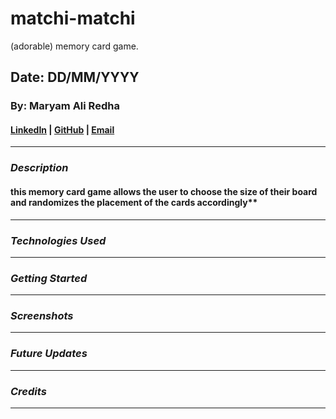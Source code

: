 # matchi-matchi
(adorable) memory card game. 

## Date: DD/MM/YYYY

### By: Maryam Ali Redha

#### [LinkedIn](https://www.linkedin.com/in/maryam-ali-hasan-98b9a3282/) | [GitHub](https://github.com/maryamalihasanebrahim) | [Email](http://www.gmail.com/)

---

### **_Description_**

#### this memory card game allows the user to choose the size of their board and randomizes the placement of the cards accordingly\*\*

---

### **_Technologies Used_**



---

### **_Getting Started_**



---

### **_Screenshots_**



---

### **_Future Updates_**



---

### **_Credits_**


---
